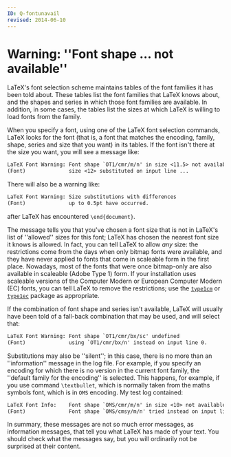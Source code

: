 ```yaml
---
ID: Q-fontunavail
revised: 2014-06-10
---
```

# Warning: ''Font shape &hellip; not available''

LaTeX's font selection scheme maintains tables of the font families
it has been told about.  These tables list the font families that
LaTeX knows about, and the shapes and series in which those font
families are available.  In addition, in some cases, the tables list
the sizes at which LaTeX is willing to load fonts from the family.

When you specify a font, using one of the LaTeX font selection
commands, LaTeX looks for the font (that is, a font that matches
the encoding, family, shape, series and size that you want) in its
tables.  If the font isn't there at the size you want, you will see a
message like:
```latex
LaTeX Font Warning: Font shape `OT1/cmr/m/n' in size <11.5> not available
(Font)              size <12> substituted on input line ...
```
There will also be a warning like:
```latex
LaTeX Font Warning: Size substitutions with differences
(Font)              up to 0.5pt have occurred.
```
after LaTeX has encountered `\end{document}`.

The message tells you that you've chosen a font size that is not in
LaTeX's list of ''allowed'' sizes for this font; LaTeX has
chosen the nearest font size it knows is allowed.  In fact, you can
tell LaTeX to allow _any_ size: the restrictions come from the
days when only bitmap fonts were available, and they have never
applied to fonts that come in scaleable form in the first place.
Nowadays, most of the fonts that were once bitmap-only are also
available in scaleable (Adobe Type&nbsp;1) form.  If your installation uses
scaleable versions of the Computer Modern or European Computer Modern
(EC) fonts, you can tell LaTeX to remove the restrictions;
use the [`type1cm`](https://ctan.org/pkg/type1cm) or [`type1ec`](https://ctan.org/pkg/type1ec) package as appropriate.

If the combination of font shape and series isn't available, LaTeX
will usually have been told of a fall-back combination that may be
used, and will select that:
```latex
LaTeX Font Warning: Font shape `OT1/cmr/bx/sc' undefined
(Font)              using `OT1/cmr/bx/n' instead on input line 0.
```

Substitutions may also be ''silent''; in this case, there is no more
than an ''information'' message in the log file.  For example, if you
specify an encoding for which there is no version in the current font
family, the ''default family for the encoding'' is selected.  This
happens, for example, if you use command `\textbullet`, which is
normally taken from the maths symbols font, which is in `OMS`
encoding.  My test log contained:
```latex
LaTeX Font Info:    Font shape `OMS/cmr/m/n' in size <10> not available
(Font)              Font shape `OMS/cmsy/m/n' tried instead on input line ...
```

In summary, these messages are not so much error messages, as
information messages, that tell you what LaTeX has made of your
text.  You should check what the messages say, but you will ordinarily
not be surprised at their content.

